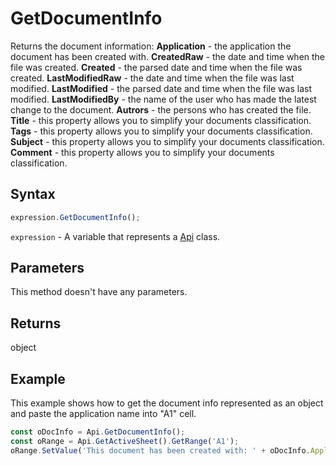 # GetDocumentInfo

Returns the document information:
**Application** - the application the document has been created with.
**CreatedRaw** - the date and time when the file was created.
**Created** - the parsed date and time when the file was created.
**LastModifiedRaw** - the date and time when the file was last modified.
**LastModified** - the parsed date and time when the file was last modified.
**LastModifiedBy** - the name of the user who has made the latest change to the document.
**Autrors** - the persons who has created the file.
**Title** - this property allows you to simplify your documents classification.
**Tags** - this property allows you to simplify your documents classification.
**Subject** - this property allows you to simplify your documents classification.
**Comment** - this property allows you to simplify your documents classification.

## Syntax

```javascript
expression.GetDocumentInfo();
```

`expression` - A variable that represents a [Api](../Api.md) class.

## Parameters

This method doesn't have any parameters.

## Returns

object

## Example

This example shows how to get the document info represented as an object and paste the application name into "A1" cell.

```javascript
const oDocInfo = Api.GetDocumentInfo();
const oRange = Api.GetActiveSheet().GetRange('A1');
oRange.SetValue('This document has been created with: ' + oDocInfo.Application)
```
